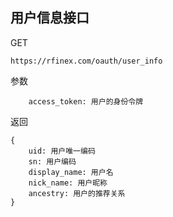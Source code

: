 ## 用户信息接口

GET

`
https://rfinex.com/oauth/user_info
`

参数

```
	access_token: 用户的身份令牌
```

返回

```
{
	uid: 用户唯一编码
	sn: 用户编码
	display_name: 用户名
	nick_name: 用户昵称
	ancestry: 用户的推荐关系
}
```